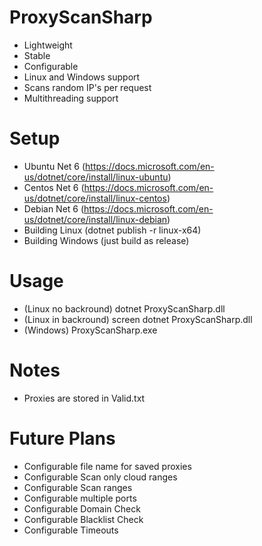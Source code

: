 # ProxyScanSharp
- Lightweight
- Stable
- Configurable
- Linux and Windows support
- Scans random IP's per request
- Multithreading support

# Setup
- Ubuntu Net 6 (https://docs.microsoft.com/en-us/dotnet/core/install/linux-ubuntu)
- Centos Net 6 (https://docs.microsoft.com/en-us/dotnet/core/install/linux-centos)
- Debian Net 6 (https://docs.microsoft.com/en-us/dotnet/core/install/linux-debian)
- Building Linux (dotnet publish -r linux-x64)
- Building Windows (just build as release)

# Usage
- (Linux no backround) dotnet ProxyScanSharp.dll <port> <threads>
- (Linux in backround) screen dotnet ProxyScanSharp.dll <port> <threads>
- (Windows) ProxyScanSharp.exe <port> <threads>

# Notes
- Proxies are stored in Valid.txt

# Future Plans
- Configurable file name for saved proxies
- Configurable Scan only cloud ranges
- Configurable Scan ranges
- Configurable multiple ports
- Configurable Domain Check
- Configurable Blacklist Check
- Configurable Timeouts